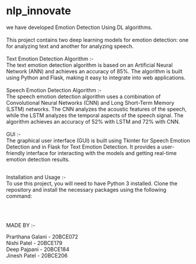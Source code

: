 # nlp_innovate

we have developed Emotion Detection Using DL algorithms.
<br />
<br />
This project contains two deep learning models for emotion detection: one for analyzing text and another for analyzing speech.
<br />
<br />
Text Emotion Detection Algorithm :- <br />
The text emotion detection algorithm is based on an Artificial Neural Network (ANN) and achieves an accuracy of 85%. The algorithm is built using Python and Flask, making it easy to integrate into web applications.
<br />
<br />
Speech Emotion Detection Algorithm :- 
<br />
The speech emotion detection algorithm uses a combination of Convolutional Neural Networks (CNN) and Long Short-Term Memory (LSTM) networks. The CNN analyzes the acoustic features of the speech, while the LSTM analyzes the temporal aspects of the speech signal. The algorithm achieves an accuracy of 52% with LSTM and 72% with CNN.
<br />
<br />
GUI :- <br />
The graphical user interface (GUI) is built using Tkinter for Speech Emotion Detection and in Flask for Text Emotion Detection. It provides a user-friendly interface for interacting with the models and getting real-time emotion detection results.
<br />
<br />

Installation and Usage :- 
<br />
To use this project, you will need to have Python 3 installed. Clone the repository and install the necessary packages using the following command:

<br />
<br />


MADE BY :- <br />

Prarthana Galani - 20BCE072 <br />
Nishi Patel - 20BCE179 <br />
Deep Pajpani - 20BCE184 <br />
Jinesh Patel - 20BCE206<br />
                
